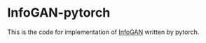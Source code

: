 # InfoGAN-pytorch
This is the code for implementation of [InfoGAN](https://arxiv.org/pdf/1606.03657.pdf) written by pytorch.

